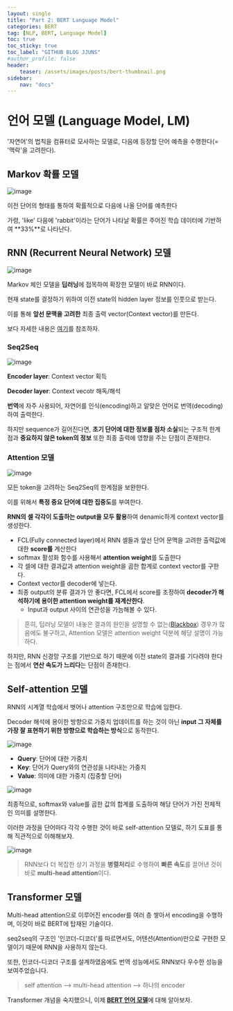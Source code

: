 ```yaml
---
layout: single
title: "Part 2: BERT Language Model"
categories: BERT
tag: [NLP, BERT, Language Model]
toc: true
toc_sticky: true
toc_label: "GITHUB BLOG JJUNS"
#author_profile: false
header:
    teaser: /assets/images/posts/bert-thumbnail.png
sidebar:
    nav: "docs"
---
```


# 언어 모델 (Language Model, LM)
'자연어'의 법칙을 컴퓨터로 모사하는 모델로, 다음에 등장할 단어 예측을 수행한다(= '맥락'을 고려한다).

## Markov 확률 모델
![image](https://user-images.githubusercontent.com/39285147/183536291-32897298-797e-4fd8-aac9-4bcc9ef3459e.png)

이전 단어의 형태를 통하여 확률적으로 다음에 나올 단어를 예측한다

가령, 'like' 다음에 'rabbit'이라는 단어가 나타날 확률은 주어진 학습 데이터에 기반하여 **33%**로 나타난다.

## RNN (Recurrent Neural Network) 모델
![image](https://user-images.githubusercontent.com/39285147/183536890-b8d596a2-c3c0-4c90-8193-ac96f8b8cdb0.png)

Markov 체인 모델을 **딥러닝**에 접목하여 확장한 모델이 바로 RNN이다.

현재 state를 결정하기 위하여 이전 state의 hidden layer 정보를 인풋으로 받는다.

이를 통해 **앞선 문맥을 고려한** 최종 출력 vector(Context vector)를 만든다.

보다 자세한 내용은 [여기](https://github.com/hchoi256/ai-terms/blob/main/README.md)를 참조하자.

### Seq2Seq
![image](https://user-images.githubusercontent.com/39285147/183537292-5cfe7c3f-d380-4e0c-aa20-266341ae5d9a.png)

**Encoder layer**: Context vector 획득

**Decoder layer**: Context vecotr 해독/해석

**번역**에 자주 사용되어, 자연어를 인식(encoding)하고 알맞은 언어로 번역(decoding)하여 출력한다.

하지만 sequence가 길어진다면, **초기 단어에 대한 정보를 점차 소실**되는 구조적 한계점과 **중요하지 않은 token의 정보** 또한 최종 출력에 영향을 주는 단점이 존재한다.

### Attention 모델
![image](https://user-images.githubusercontent.com/39285147/183538147-9eb2a2cf-b06c-4994-9a3b-11a4013a6fc8.png)

모든 token을 고려하는 Seq2Seq의 한계점을 보완한다.

이를 위해서 **특정 중요 단어에 대한 집중도**를 부여한다.

**RNN의 셀 각각이 도출하는 output을 모두 활용**하여 denamic하게 context vector를 생성한다.
- FCL(Fully connected layer)에서 RNN 셀들과 앞선 단어 문맥을 고려한 출력값에 대한 **score를** 계산한다
- softmax 활성화 함수를 사용해서 **attention weight**를 도출한다
- 각 셀에 대한 결과값과 attention weight을 곱한 합계로 context vector를 구한다.
- Context vector를 decoder에 넣는다.
- 최종 output의 분류 결과가 안 좋다면, FCL에서 score를 조정하여 **decoder가 해석하기에 용이한 attention weight를 재계산한다**.
  - Input과 output 사이의 연관성을 가늠해볼 수 있다.

> 흔히, 딥러닝 모델이 내놓은 결과의 원인을 설명할 수 없는([Blackbox](https://github.com/hchoi256/ai-terms/blob/main/README.md)) 경우가 많음에도 불구하고, Attention 모델은 attention weight 덕분에 해당 설명이 가능하다.

하지만, RNN 신경망 구조를 기반으로 하기 때문에 이전 state의 결과를 기다려야 한다는 점에서 **연산 속도가 느리다**는 단점이 존재한다.

## Self-attention 모델
RNN의 시계열 학습에서 벗어나 attention 구조만으로 학습에 임한다.

Decoder 해석에 용이한 방향으로 가중치 업데이트를 하는 것이 아닌 **input 그 자체를 가장 잘 표현하기 위한 방향으로 학습하는 방식**으로 동작한다.

![image](https://user-images.githubusercontent.com/39285147/183540623-c662b029-b65d-493c-8501-6edbcf8139c8.png)

- **Query**: 단어에 대한 가중치
- **Key**: 단어가 Query와의 연관성을 나타내는 가중치
- **Value**: 의미에 대한 가중치 (집중할 단어) 

![image](https://user-images.githubusercontent.com/39285147/183540697-a5e884be-56b5-4c34-9b87-95f8f4eacf7f.png)

최종적으로, softmax와 value를 곱한 값의 합계를 도출하여 해당 단어가 가진 전체적인 의미를 설명한다.

이러한 과정을 단어마다 각각 수행한 것이 바로 self-attention 모델로, 하기 도표를 통해 직관적으로 이해해보자.

![image](https://user-images.githubusercontent.com/39285147/183540713-da495ca0-9f6e-4584-a701-b6c402576c87.png)

> RNN보다 더 복잡한 상기 과정을 **병렬처리**로 수행하여 **빠른 속도**를 끌어낸 것이 바로 **multi-head attention**이다.

## Transformer 모델
Multi-head attention으로 이루어진 encoder를 여러 층 쌓아서 encoding을 수행하며, 이것이 바로 BERT에 탑재된 기술이다.

seq2seq의 구조인 '인코더-디코더'를 따르면서도, 어텐션(Attention)만으로 구현한 모델이기 때문에 RNN을 사용하지 않는다.

또한, 인코더-디코더 구조를 설계하였음에도 번역 성능에서도 RNN보다 우수한 성능을 보여주었습니다.

> self attention --> multi-head attention --> 하나의 encoder 

Transformer 개념을 숙지했으니, 이제 [**BERT 언어 모델**](https://hchoi256.github.io/nlp/bert-3/)에 대해 알아보자.